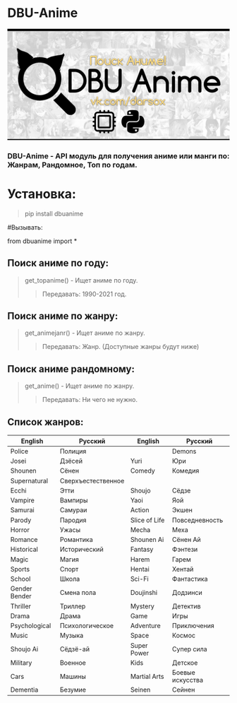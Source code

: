 # DBU-Anime
![alt tag](DBU_ANIME.png "Баннер")

### DBU-Anime - API модуль для получения аниме или манги по: Жанрам, Рандомное, Топ по годам.

# Установка:
> pip install dbuanime


#Вызывать:

from dbuanime import *

## Поиск аниме по году:
> get_topanime() - Ищет аниме по году. 
>> Передавать: 1990-2021 год.

## Поиск аниме по жанру:
> get_animejanr() - Ищет аниме по жанру. 
>> Передавать: Жанр. (Доступные жанры будут ниже)

## Поиск аниме рандомному:
> get_anime() - Ищет аниме по жанру. 
>> Передавать: Ни чего не нужно.


## Список жанров:


| English    | Русский   | English | Русский | 
| ---------- | --------- |-------- | ------- | 
| Police | Полиция | | Demons | Демоны |
| Josei | Дзёсей | Yuri | Юри |
| Shounen | Сёнен | Comedy | Комедия |
| Supernatural | Сверхъестественное |
| Ecchi | Этти | Shoujo | Сёдзе |
| Vampire | Вампиры | Yaoi | Яой |
| Samurai | Самураи | Action | Экшен |
| Parody | Пародия | Slice of Life | Повседневность |
| Horror | Ужасы | Mecha | Меха |
| Romance | Романтика | Shounen Ai | Сёнен Ай |
| Historical | Исторический | Fantasy | Фэнтези |
| Magic | Магия | Harem | Гарем |
| Sports | Спорт | Hentai | Хентай |
| School | Школа | Sci-Fi | Фантастика |
| Gender Bender | Смена пола | Doujinshi | Додзинси |
| Thriller | Триллер | Mystery | Детектив |
| Drama | Драма | Game | Игры |
| Psychological | Психологическое | Adventure | Приключения |
| Music | Музыка | Space | Космос |
| Shoujo Ai | Сёдзё-ай | Super Power | Супер сила |
| Military | Военное | Kids | Детское |
| Cars | Машины | Martial Arts | Боевые искусства |
| Dementia | Безумие | Seinen | Сейнен |
